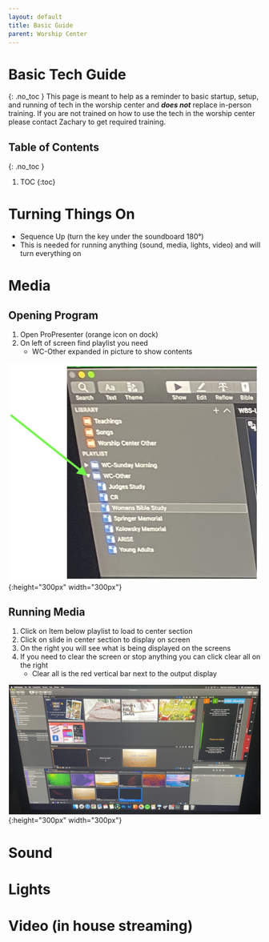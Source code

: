 ```yaml
---
layout: default
title: Basic Guide
parent: Worship Center
---
```


# Basic Tech Guide
{: .no_toc }
This page is meant to help as a reminder to basic startup, setup, and running of tech in the worship center and ***does not*** replace  in-person training. If you are not trained on how to use the tech in the worship center please contact Zachary to get required training.

## Table of Contents
{: .no_toc }

1. TOC
{:toc}

# Turning Things On

- Sequence Up (turn the key under the soundboard 180°)
- This is needed for running anything (sound, media, lights, video) and will turn everything on

# Media
## Opening Program

1. Open ProPresenter (orange icon on dock)
1. On left of screen find playlist you need
   - WC-Other expanded in picture to show contents

![Media Playlist](../assets/images/worship-center/basic-guide/media-1.png){:height="300px" width="300px"}

## Running Media
1. Click on Item below playlist to load to center section
1. Click on slide in center section to display on screen
1. On the right you will see what is being displayed on the screens
1. If you need to clear the screen or stop anything you can click clear all on the right
   - Clear all is the red vertical bar next to the output display

![Media Screenshot](../assets/images/worship-center/basic-guide/media-2.png){:height="300px" width="300px"}

# Sound

# Lights

# Video (in house streaming)
